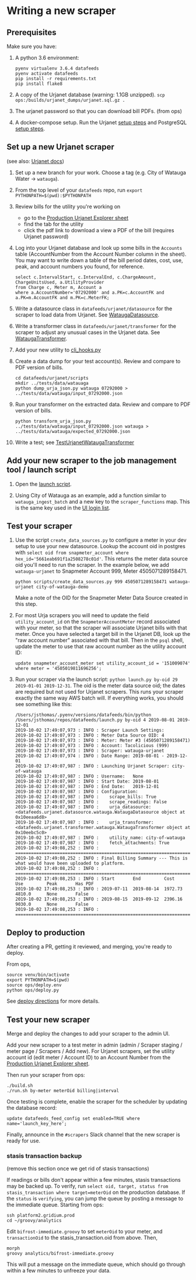 # Writing a new scraper

## Prerequisites

Make sure you have:

1. A python 3.6 environment:

    ```
    pyenv virtualenv 3.6.4 datafeeds
    pyenv activate datafeeds
    pip install -r requirements.txt
    pip install flake8
    ```
2. A copy of the Urjanet database (warning: 1.1GB unzipped). `scp ops:/builds/urjanet_dumps/urjanet.sql.gz .`

3. The urjanet password so that you can download bill PDFs. (from ops)

4. A docker-compose setup. Run the Urjanet [setup steps](./urjanet_setup.md) and PostgreSQL
[setup steps](./database_setup.md).


## Set up a new Urjanet scraper

(see also: [Urjanet docs](./urjanet.md))

1. Set up a new branch for your work. Choose a tag (e.g. City of Watauga Water -> `watauga`).

2. From the top level of your `datafeeds` repo, run `export PYTHONPATH=$(pwd):$PYTHONPATH`

3. Review bills for the utility you're working on
    - go to the [Production Urjanet Explorer sheet](https://docs.google.com/spreadsheets/d/1qJcgRpf7BgdhgWHE2Nd-HE0w4vyk3a0NbnoLTrBR2CM/edit#gid=240288574)
    - find the tab for the utility
    - click the pdf link to download a view a PDF of the bill (requires Urjanet password)

4. Log into your Urjanet database and look up some bills in the `Accounts` table (AccountNumber from the Account Number column in the sheet). You may want to write down a table of the bill period dates, cost, use, peak, and account numbers you found, for reference.

    ```
    select c.IntervalStart, c.IntervalEnd, c.ChargeAmount, ChargeUnitsUsed, a.UtilityProvider
    from Charge c, Meter m, Account a
    where a.AccountNumber='07292000' and a.PK=c.AccountFK and a.PK=m.AccountFK and m.PK=c.MeterFK;
    ```

5. Write a datasource class in `datafeeds/urjanet/datasource` for the scraper to load data from Urjanet. See [WataugaDatasource](https://github.com/Gridium/datafeeds/blob/master/datafeeds/urjanet/datasource/watauga.py).

6. Write a transformer class in `datafeeds/urjanet/transformer` for the scraper to adjust any unusual cases in the Urjanet data. See [WataugaTransformer](https://github.com/Gridium/datafeeds/blob/master/datafeeds/urjanet/transformer/watauga.py).

7. Add your new utility to [cli_hooks.py](https://github.com/Gridium/datafeeds/blob/master/datafeeds/urjanet/scripts/cli_hooks.py)

8. Create a data dump for your test account(s). Review and compare to PDF version of bills.

    ```
    cd datafeeds/urjanet/scripts
    mkdir ../tests/data/watauaga
    python dump_urja_json.py watauga 07292000 > ../tests/data/watauga/input_07292000.json
    ```

10. Run your transformer on the extracted data. Review and compare to PDF version of bills.

    ```
    python transform_urja_json.py ../tests/data/watauga/input_07292000.json watauga > ../tests/data/watauga/expected_07292000.json
    ```

11. Write a test; see [TestUrjanetWataugaTransformer](https://github.com/Gridium/datafeeds/blob/master/datafeeds/urjanet/tests/test_urjanet_watauga_transformer.py)


## Add your new scraper to the job management tool / launch script

1. Open the [launch script](../launch.py).

2. Using City of Watauga as an example, add a function similar to `watauga_ingest_batch` and a new key to the
 `scraper_functions` map. This is the same key used in the [UI login list](https://github.com/Gridium/snapmeter/blob/master/frontend/main/app/models/utility-login.js#L46).

## Test your scraper

1. Use the script `create_data_sources.py` to configure a meter in your dev setup to use your new datasource.
    Lookup the account oid in postgres with `select oid from snapmeter_account where hex_id='5661eab691f1a2508278c01d'`.
    This returns the meter data source oid you'll need to run the scraper. In the example below, we add
    `watauga-urjanet` to Snapmeter Account 999, Meter 4505071289158471.

    ```python scripts/create_data_sources.py 999 4505071289158471 watauga-urjanet city-of-watauga-demo```

    Make a note of the OID for the Snapmeter Meter Data Source created in this step.

2. For most Urja scrapers you will need to update the field `utility_account_id` on the `SnapmeterAccountMeter` record
    associated with your meter, so that the scraper will associate Urjanet bills with that meter.
    Once you have selected a target bill in the Urjanet DB, look up the "raw account number" associated with that bill.
    Then in the `psql` shell, update the meter to use that raw account number as the utility account ID:
    ```
    update snapmeter_account_meter set utility_account_id = '151009074' where meter = '4505019811696256';
    ```

3. Run your scraper via the launch script: `python launch.py by-oid 29 2019-01-01 2019-12-31`. The oid is the meter data source oid; the dates are required but not used for Urjanet scrapers. This runs your scraper exactly the same way AWS batch will. If everything
works, you should see something like this:
    ```
    /Users/jsthomas/.pyenv/versions/datafeeds/bin/python /Users/jsthomas/repos/datafeeds/launch.py by-oid 4 2019-08-01 2019-12-01
    2019-10-02 17:49:07,973 : INFO : Scraper Launch Settings:
    2019-10-02 17:49:07,973 : INFO : Meter Data Source OID: 4
    2019-10-02 17:49:07,973 : INFO : Meter: Meter #3 (4505071289158471)
    2019-10-02 17:49:07,973 : INFO : Account: Tacolicious (999)
    2019-10-02 17:49:07,973 : INFO : Scraper: watauga-urjanet
    2019-10-02 17:49:07,974 : INFO : Date Range: 2019-08-01 - 2019-12-01
    2019-10-02 17:49:07,987 : INFO : Launching Urjanet Scraper: city-of-watauga
    2019-10-02 17:49:07,987 : INFO : Username:   None
    2019-10-02 17:49:07,987 : INFO : Start Date: 2019-08-01
    2019-10-02 17:49:07,987 : INFO : End Date:   2019-12-01
    2019-10-02 17:49:07,987 : INFO : Configuration:
    2019-10-02 17:49:07,987 : INFO :    scrape_bills: True
    2019-10-02 17:49:07,987 : INFO :    scrape_readings: False
    2019-10-02 17:49:07,987 : INFO :    urja_datasource: <datafeeds.urjanet.datasource.watauga.WataugaDatasource object at 0x10eeaa6d8>
    2019-10-02 17:49:07,987 : INFO :    urja_transformer: <datafeeds.urjanet.transformer.watauga.WataugaTransformer object at 0x10eebc5c0>
    2019-10-02 17:49:07,987 : INFO :    utility_name: city-of-watauga
    2019-10-02 17:49:07,987 : INFO :    fetch_attachments: True
    2019-10-02 17:49:08,252 : INFO : ================================================================================
    2019-10-02 17:49:08,252 : INFO : Final Billing Summary --- This is what would have been uploaded to platform.
    2019-10-02 17:49:08,252 : INFO : ================================================================================
    2019-10-02 17:49:08,253 : INFO : Start       End         Cost        Use         Peak       Has PDF
    2019-10-02 17:49:08,253 : INFO : 2019-07-11  2019-08-14  1972.73     4810.0      None       False
    2019-10-02 17:49:08,253 : INFO : 2019-08-15  2019-09-12  2396.16     9030.0      None       False
    2019-10-02 17:49:08,253 : INFO : ================================================================================
    ```

## Deploy to production

After creating a PR, getting it reviewed, and merging, you're ready to deploy.

From ops,

```
source venv/bin/activate
export PYTHONPATH=$(pwd)
source ops/deploy.env
python ops/deploy.py
```

See [deploy directions](./deploy.md) for more details.

## Test your new scraper

Merge and deploy the changes to add your scraper to the admin UI.

Add your new scraper to a test meter in admin (admin / Scraper staging / meter page / Scrapers / Add new).
For Urjanet scrapers, set the utility account id (edit meter / Account ID) to an
Account Number from the
[Production Urjanet Explorer sheet](https://docs.google.com/spreadsheets/d/1qJcgRpf7BgdhgWHE2Nd-HE0w4vyk3a0NbnoLTrBR2CM/edit).

Then run your scraper from ops:

    ./build.sh
    ./run.sh by-meter meterOid billing|interval


Once testing is complete, enable the scraper for the scheduler by updating the database record:

    update datafeeds_feed_config set enabled=TRUE where name='launch_key_here';

Finally, announce in the `#scrapers` Slack channel that the new scraper is ready for use.

### stasis transaction backup

(remove this section once we get rid of stasis transactions)

If readings or bills don't appear within a few minutes, stasis transactions may be backed up.
To verify, run `select oid, target, status from stasis_transaction where target=meterOid` on the
production database. If the `status` is `verifying`, you can jump the queue by posting a message
to the immediate queue. Starting from ops:

    ssh platform2.gridium.prod
    cd ~/groovy/analytics

Edit `bifrost-immediate.groovy` to set `meterOid` to your meter, and `transactionOid` to the stasis_transaction.oid from above. Then,

    morph
    groovy analytics/bifrost-immediate.groovy

This will put a message on the immediate queue, which should go through within a few minutes to unfreeze your data.
